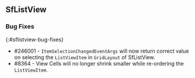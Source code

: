 ## SfListView

### Bug Fixes
{:#sflistview-bug-fixes}

* #246001 - `ItemSelectionChangedEventArgs` will now return correct value on selecting the `ListViewItem` in `GridLayout` of SfListView.
* #8364 - View Cells will no longer shrink smaller while re-ordering the `ListViewItem`.